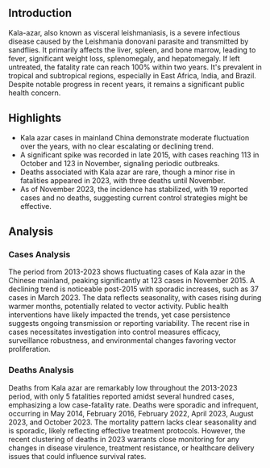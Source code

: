 ## Introduction

Kala-azar, also known as visceral leishmaniasis, is a severe infectious disease caused by the Leishmania donovani parasite and transmitted by sandflies. It primarily affects the liver, spleen, and bone marrow, leading to fever, significant weight loss, splenomegaly, and hepatomegaly. If left untreated, the fatality rate can reach 100% within two years. It's prevalent in tropical and subtropical regions, especially in East Africa, India, and Brazil. Despite notable progress in recent years, it remains a significant public health concern.

## Highlights

- Kala azar cases in mainland China demonstrate moderate fluctuation over the years, with no clear escalating or declining trend. <br/>
- A significant spike was recorded in late 2015, with cases reaching 113 in October and 123 in November, signaling periodic outbreaks. <br/>
- Deaths associated with Kala azar are rare, though a minor rise in fatalities appeared in 2023, with three deaths until November. <br/>
- As of November 2023, the incidence has stabilized, with 19 reported cases and no deaths, suggesting current control strategies might be effective. <br/>
## Analysis

### Cases Analysis
The period from 2013-2023 shows fluctuating cases of Kala azar in the Chinese mainland, peaking significantly at 123 cases in November 2015. A declining trend is noticeable post-2015 with sporadic increases, such as 37 cases in March 2023. The data reflects seasonality, with cases rising during warmer months, potentially related to vector activity. Public health interventions have likely impacted the trends, yet case persistence suggests ongoing transmission or reporting variability. The recent rise in cases necessitates investigation into control measures efficacy, surveillance robustness, and environmental changes favoring vector proliferation.

### Deaths Analysis
Deaths from Kala azar are remarkably low throughout the 2013-2023 period, with only 5 fatalities reported amidst several hundred cases, emphasizing a low case-fatality rate. Deaths were sporadic and infrequent, occurring in May 2014, February 2016, February 2022, April 2023, August 2023, and October 2023. The mortality pattern lacks clear seasonality and is sporadic, likely reflecting effective treatment protocols. However, the recent clustering of deaths in 2023 warrants close monitoring for any changes in disease virulence, treatment resistance, or healthcare delivery issues that could influence survival rates.
